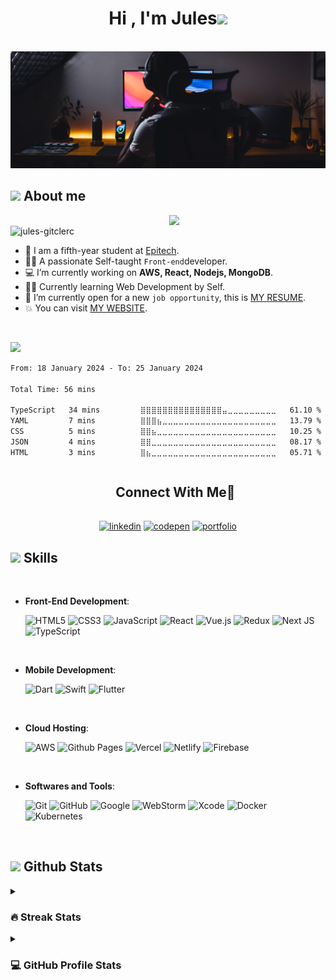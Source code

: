 <h1 align="center"><b>Hi , I'm Jules</b><img src="https://media.giphy.com/media/hvRJCLFzcasrR4ia7z/giphy.gif" width="35"></h1>
<br>
<!--  -->
<img src="https://github.com/Jules-gitclerc/Jules-gitclerc/blob/main/banner_edit.png" />
<br>

## <picture><img src = "https://github.com/7oSkaaa/7oSkaaa/blob/main/Images/about_me.gif?raw=true" width = 50px></picture> About me

<picture> <img align="right" src="https://github.com/7oSkaaa/7oSkaaa/blob/main/Images/Right_Side.gif?raw=true" width = 250px></picture>

<br>
<img src="https://komarev.com/ghpvc/?username=jules-gitclerc&label=Profile%20views&color=0047AB&style=plastic?" alt="jules-gitclerc" height=25px, width=160px/> 
<br>

- :school: I am a fifth-year student at [Epitech](https://www.epitech.eu).
- :technologist: A passionate Self-taught `Front-end`developer.
- :computer: I’m currently working on **AWS, React, Nodejs, MongoDB**.
- :student: Currently learning Web Development by Self.
- :thinking: I’m currently open for a new `job opportunity`, this is [MY RESUME](https://jules-gitclerc.github.io/Jules_Clerc_resume.pdf).
- :boom: You can visit [MY WEBSITE](https://jules-gitclerc.github.io/MyPortfolio/).
<br>

  <img src="https://user-images.githubusercontent.com/73097560/115834477-dbab4500-a447-11eb-908a-139a6edaec5c.gif"><br>
  
<!--START_SECTION:waka-->

```txt
From: 18 January 2024 - To: 25 January 2024

Total Time: 56 mins

TypeScript   34 mins         ⣿⣿⣿⣿⣿⣿⣿⣿⣿⣿⣿⣿⣿⣿⣿⣤⣀⣀⣀⣀⣀⣀⣀⣀⣀   61.10 %
YAML         7 mins          ⣿⣿⣿⣦⣀⣀⣀⣀⣀⣀⣀⣀⣀⣀⣀⣀⣀⣀⣀⣀⣀⣀⣀⣀⣀   13.79 %
CSS          5 mins          ⣿⣿⣦⣀⣀⣀⣀⣀⣀⣀⣀⣀⣀⣀⣀⣀⣀⣀⣀⣀⣀⣀⣀⣀⣀   10.25 %
JSON         4 mins          ⣿⣿⣀⣀⣀⣀⣀⣀⣀⣀⣀⣀⣀⣀⣀⣀⣀⣀⣀⣀⣀⣀⣀⣀⣀   08.17 %
HTML         3 mins          ⣿⣦⣀⣀⣀⣀⣀⣀⣀⣀⣀⣀⣀⣀⣀⣀⣀⣀⣀⣀⣀⣀⣀⣀⣀   05.71 %
```

<!--END_SECTION:waka-->
  
<div id="user-content-toc">
  <ul align="center">
    <summary><h2 style="display: inline-block">Connect With Me🤝</h2></summary>
  </ul>
</div>

<p align="center">
	<a href="https://www.linkedin.com/in/jules-clerc/" target="blank"><img align="center"
        src="https://img.shields.io/badge/linkedin-%230077B5.svg?style=for-the-badge&logo=linkedin&logoColor=white"
        alt="linkedin" height="30"/></a>
	<a href="https://codepen.io/Surfy971" target="blank"><img align="center"src="https://img.shields.io/badge/Codepen-000000?style=for-the-badge&logo=codepen&logoColor=white" alt="codepen" height="30" alt="codepen"/></a>
	<a href="https://jules-gitclerc.github.io/MyPortfolio/" target="blank"><img align="center" src="https://img.shields.io/badge/Portfolio-%23000000.svg?style=for-the-badge&logo=firefox&logoColor=#FF7139" height="30" alt="portfolio"/></a>
</p>

<!--  -->

## <img src="https://media2.giphy.com/media/QssGEmpkyEOhBCb7e1/giphy.gif?cid=ecf05e47a0n3gi1bfqntqmob8g9aid1oyj2wr3ds3mg700bl&rid=giphy.gif" width ="25"><b> Skills</b>

<br> 

<p align="center">
	
  - **Front-End Development**:

	![HTML5](https://img.shields.io/badge/HTML5%20-%23E34F26.svg?style=for-the-badge&logo=html5&logoColor=white)
   	![CSS3](https://img.shields.io/badge/CSS%20-%231572B6.svg?style=for-the-badge&logo=css3&logoColor=white)
   	![JavaScript](https://img.shields.io/badge/JavaScript%20-%23F7DF1E.svg?style=for-the-badge&logo=javascript&logoColor=black)
	![React](https://img.shields.io/badge/react-%2320232a.svg?style=for-the-badge&logo=react&logoColor=%2361DAFB)
	![Vue.js](https://img.shields.io/badge/vuejs-%2335495e.svg?style=for-the-badge&logo=vuedotjs&logoColor=%234FC08D)
	![Redux](https://img.shields.io/badge/redux-%23593d88.svg?style=for-the-badge&logo=redux&logoColor=white)
	![Next JS](https://img.shields.io/badge/Next-black?style=for-the-badge&logo=next.js&logoColor=white)
	![TypeScript](https://img.shields.io/badge/typescript-%23007ACC.svg?style=for-the-badge&logo=typescript&logoColor=white)

<br>   
    
- **Mobile Development**:

  	![Dart](https://img.shields.io/badge/dart-%230175C2.svg?style=for-the-badge&logo=dart&logoColor=white)
  	![Swift](https://img.shields.io/badge/swift-F54A2A?style=for-the-badge&logo=swift&logoColor=white)
	![Flutter](https://img.shields.io/badge/Flutter-%2302569B.svg?style=for-the-badge&logo=Flutter&logoColor=white)

<br>

- **Cloud Hosting**:

	![AWS](https://img.shields.io/badge/AWS-%23FF9900.svg?style=for-the-badge&logo=amazon-aws&logoColor=white)
  	![Github Pages](https://img.shields.io/badge/GitHub%20Pages-%23327FC7.svg?style=for-the-badge&logo=github&logoColor=white)
  	![Vercel](https://img.shields.io/badge/vercel-%23000000.svg?style=for-the-badge&logo=vercel&logoColor=white)
  	![Netlify](https://img.shields.io/badge/netlify-%23000000.svg?style=for-the-badge&logo=netlify&logoColor=#00C7B7)
	![Firebase](https://img.shields.io/badge/firebase-%23039BE5.svg?style=for-the-badge&logo=firebase)
<br>

- **Softwares and Tools**:
  
  	![Git](https://img.shields.io/badge/git-%23F05033.svg?style=for-the-badge&logo=git&logoColor=white)
    	![GitHub](https://img.shields.io/badge/github-%23121011.svg?style=for-the-badge&logo=github&logoColor=white)
    	![Google](https://img.shields.io/badge/google-%234285F4.svg?style=for-the-badge&logo=google&logoColor=white)
  	![WebStorm](https://img.shields.io/badge/webstorm-143?style=for-the-badge&logo=webstorm&logoColor=white&color=black)
	![Xcode](https://img.shields.io/badge/Xcode-007ACC?style=for-the-badge&logo=Xcode&logoColor=white)
	![Docker](https://img.shields.io/badge/docker-%230db7ed.svg?style=for-the-badge&logo=docker&logoColor=white)
	![Kubernetes](https://img.shields.io/badge/kubernetes-%23326ce5.svg?style=for-the-badge&logo=kubernetes&logoColor=white)

</p>
  
<br>

## <picture> <img src = "https://github.com/7oSkaaa/7oSkaaa/blob/main/Images/Statistics.gif?raw=true" width = 50px>  </picture> Github Stats

<details><summary><h3> 🔥 Streak Stats</h3></summary>

----	

<p align="center">
  <img src="https://github-readme-streak-stats.herokuapp.com/?user=jules-gitclerc&theme=tokyonight_duo" alt="jules-gitclerc" />
</p>

</details>

<details><summary><h3>💻 GitHub Profile Stats</h3></summary>

----
	
<p align="center">
    <a href="https://github.com/anuraghazra/github-readme-stats">
	    <img alt="jules-gitclerc's Github Stats" src="https://github-readme-stats.vercel.app/api?username=jules-gitclerc&show_icons=true&count_private=true&locale=en&theme=tokyonight&layout=compact" height="230px"/></a>
	  <img src="https://github-readme-stats.vercel.app/api/top-langs?username=jules-gitclerc&layout=compact&langs_count=10&show_icons=true&locale=en&theme=tokyonight" alt="jules-gitclerc" height="230px"/>
<br/>

  <b>Note:</b> Top languages is only a metric of the languages my public code consists of and doesn't reflect experience or skill level.
  </p>
</details>
